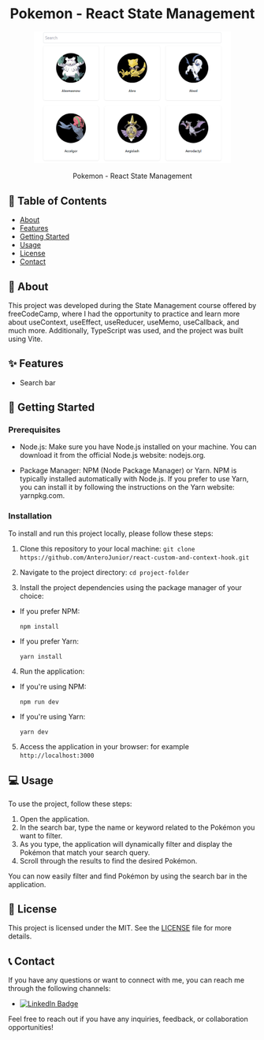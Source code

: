 <h1 align="center">Pokemon - React State Management</h1>

<p align="center">
  <img src="/src/images/wallpaper-pokemon.png" alt="Project Logo" width="400">
</p>

<p align="center">Pokemon - React State Management</p>

## 📖 Table of Contents
- [About](#about)
- [Features](#features)
- [Getting Started](#getting-started)
- [Usage](#usage)
- [License](#license)
- [Contact](#contact)

## 📜 About

This project was developed during the State Management course offered by freeCodeCamp, where I had the opportunity to practice and learn more about useContext, useEffect, useReducer, useMemo, useCallback, and much more. Additionally, TypeScript was used, and the project was built using Vite.

## ✨ Features

- Search bar

## 🚀 Getting Started

### Prerequisites

- Node.js: Make sure you have Node.js installed on your machine. You can download it from the official Node.js website: nodejs.org.

- Package Manager: NPM (Node Package Manager) or Yarn. NPM is typically installed automatically with Node.js. If you prefer to use Yarn, you can install it by following the instructions on the Yarn website: yarnpkg.com.

### Installation

To install and run this project locally, please follow these steps:

1. Clone this repository to your local machine:
``` git clone https://github.com/AnteroJunior/react-custom-and-context-hook.git ```

2. Navigate to the project directory: ``` cd project-folder ```

3. Install the project dependencies using the package manager of your choice:
- If you prefer NPM:
  ```
  npm install
  ```

- If you prefer Yarn:
  ```
  yarn install
  ```

4. Run the application:
- If you're using NPM:
  ```
  npm run dev
  ```

- If you're using Yarn:
  ```
  yarn dev
  ```

5. Access the application in your browser: for example ``` http://localhost:3000 ```

## 💻 Usage

To use the project, follow these steps:

1. Open the application.
2. In the search bar, type the name or keyword related to the Pokémon you want to filter.
3. As you type, the application will dynamically filter and display the Pokémon that match your search query.
4. Scroll through the results to find the desired Pokémon.

You can now easily filter and find Pokémon by using the search bar in the application.

## 📄 License

This project is licensed under the MIT. See the [LICENSE](./LICENSE) file for more details.

## 📞 Contact

If you have any questions or want to connect with me, you can reach me through the following channels:

- [![LinkedIn Badge](https://img.shields.io/badge/-LinkedIn-blue?logo=linkedin)](https://www.linkedin.com/in/antero-arcanjo)

Feel free to reach out if you have any inquiries, feedback, or collaboration opportunities!

